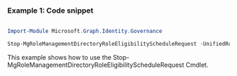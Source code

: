 ### Example 1: Code snippet

```powershell

Import-Module Microsoft.Graph.Identity.Governance

Stop-MgRoleManagementDirectoryRoleEligibilityScheduleRequest -UnifiedRoleEligibilityScheduleRequestId $unifiedRoleEligibilityScheduleRequestId

```
This example shows how to use the Stop-MgRoleManagementDirectoryRoleEligibilityScheduleRequest Cmdlet.


